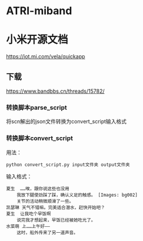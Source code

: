 # ATRI-miband
# 小米开源文档
<https://iot.mi.com/vela/quickapp>
## 下载
<https://www.bandbbs.cn/threads/15782/>
### 转换脚本parse_script
将scn解出的json文件转换为convert_script输入格式

### 转换脚本convert_script
用法：

 	python convert_script.py input文件夹 output文件夹

输入格式：

	夏生	……唉，跟你说这些也没用
		我放下腿使劲踩了踩，确认义足的触感。 [Images: bg002]
		关节的活动稍微顺滑了一些。
	凯瑟琳	天气不错嘛。完美适合潜水，赶快开始吧？
	夏生	让我吃个早饭啊
		说完我才想起来，早饭已经被她吃光了。
	水菜萌	上……上午好——
		这时，船外传来了另一道声音。
